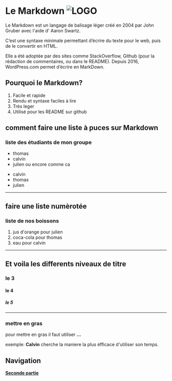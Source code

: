 
# Le Markdown ![LOGO](https://upload.wikimedia.org/wikipedia/commons/thumb/4/48/Markdown-mark.svg/800px-Markdown-mark.svg.png)



Le Markdown est un langage de balisage léger créé en 2004 par John Gruber avec l'aide d' Aaron Swartz.

C’est une syntaxe minimale permettant d’écrire du texte pour le web, puis de le convertir en HTML.

Elle a été adoptée par des sites comme StackOverflow, Github (pour la rédaction de commentaires, ou dans le README). Depuis 2016, WordPress.com permet d’écrire en MarkDown.

## Pourquoi le Markdown?

1. Facile et rapide
2. Rendu et syntaxe faciles à lire
3. Très leger
4. Utilisé pour les README sur github


## comment faire une liste à puces sur Markdown
### liste des étudiants de mon groupe
- thomas
- calvin
- julien
ou encore comme ca  
* calvin
* thomas
* julien
---

## faire une liste numèrotée
### liste de nos boissons
1. jus d'orange pour julien
2. coca-cola pour thomas
3. eau pour calvin
---

## Et voila les differents niveaux de titre
### le 3
#### le 4
##### le 5
---

### mettre en gras
pour mettre en gras il faut utiliser **...**

exemple: **Calvin** cherche la maniere la plus éfficace d'utiliser son temps.







## Navigation

[**Seconde partie**](./Markdown2.md/#LISTE)
